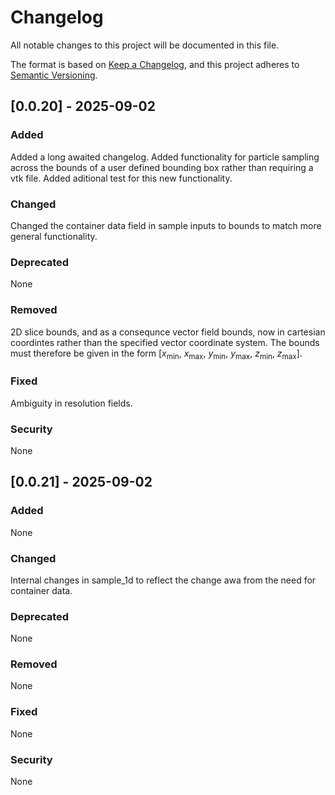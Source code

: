 # Changelog

All notable changes to this project will be documented in this file.

The format is based on [Keep a Changelog](https://keepachangelog.com/en/1.1.0/),
and this project adheres to [Semantic Versioning](https://semver.org/spec/v2.0.0.html).

## [0.0.20] - 2025-09-02

### Added
Added a long awaited changelog. Added functionality for particle sampling
across the bounds of a user defined bounding box rather than requiring a 
vtk file. Added aditional test for this new functionality.

### Changed
Changed the container data field in sample inputs to bounds to match more
general functionality.

### Deprecated
None

### Removed
2D slice bounds, and as a consequnce vector field bounds, now in cartesian 
coordintes rather than the specified vector coordinate system. The bounds must therefore be given in the form [$x$<sub>min</sub>, $x$<sub>max</sub>, $y$<sub>min</sub>, $y$<sub>max</sub>, $z$<sub>min</sub>, $z$<sub>max</sub>].

### Fixed
Ambiguity in resolution fields.

### Security
None

## [0.0.21] - 2025-09-02

### Added
None

### Changed
Internal changes in sample_1d to reflect the change awa from the need for
container data.

### Deprecated
None

### Removed
None

### Fixed
None
### Security
None